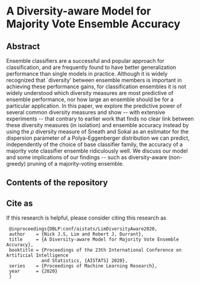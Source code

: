 # A Diversity-aware Model for Majority Vote Ensemble Accuracy

## Abstract
Ensemble classifiers are a successful and popular approach for classification, and are frequently found to have better generalization performance than single models in practice. Although it is widely recognized that `diversity' between ensemble members is important in achieving these performance gains, for classification ensembles it is not widely understood which diversity measures are most predictive of ensemble performance, nor how large an ensemble should be for a particular application. In this paper, we explore the predictive power of several common diversity measures and show -- with extensive experiments -- that contrary to earlier work that finds no clear link between these diversity measures (in isolation) and ensemble accuracy instead by using the $\rho$ diversity measure of Sneath and Sokal as an estimator for the dispersion parameter of a Polya-Eggenberger distribution we can predict, independently of the choice of base classifier family, the accuracy of a majority vote classifier ensemble ridiculously well. We discuss our model and some implications of our findings -- such as diversity-aware (non-greedy) pruning of a majority-voting ensemble.

## Contents of the repository

## Cite as
If this research is helpful, please consider citing this research as 

     @inproceedings{DBLP:conf/aistats/LimDiversityAware2020,
     author    = {Nick J.S, Lim and Robert J, Durrant},
     title     = {A Diversity-aware Model for Majority Vote Ensemble Accuracy},
     booktitle = {Proceedings of the 23th International Conference on Artificial Intelligence
                 and Statistics, {AISTATS} 2020},
     series    = {Proceedings of Machine Learning Research},
     year      = {2020}
     }
